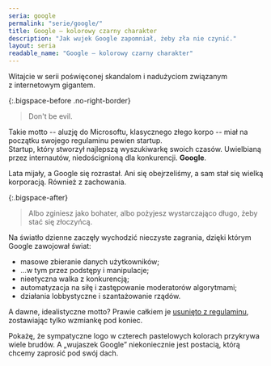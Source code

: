 ```yaml
---
seria: google
permalink: "serie/google/"
title: Google – kolorowy czarny charakter
description: "Jak wujek Google zapomniał, żeby zła nie czynić."
layout: seria
readable_name: "Google – kolorowy czarny charakter"
---
```


Witajcie w&nbsp;serii poświęconej skandalom i&nbsp;nadużyciom związanym z&nbsp;internetowym gigantem.

{:.bigspace-before .no-right-border}
> Don't be evil.

Takie motto -- aluzję do Microsoftu, klasycznego złego korpo -- miał na początku swojego regulaminu pewien startup.  
Startup, który stworzył najlepszą wyszukiwarkę swoich czasów. Uwielbianą przez internautów, niedoścignioną dla konkurencji. **Google**.

Lata mijały, a&nbsp;Google się rozrastał. Ani się obejrzeliśmy, a&nbsp;sam stał się wielką korporacją. Również z&nbsp;zachowania.

{:.bigspace-after}
> Albo zginiesz jako bohater, albo pożyjesz wystarczająco długo, żeby stać się złoczyńcą.

Na światło dzienne zaczęły wychodzić nieczyste zagrania, dzięki którym Google zawojował świat:

* masowe zbieranie danych użytkowników;
* ...w tym przez podstępy i&nbsp;manipulacje;
* nieetyczna walka z&nbsp;konkurencją;
* automatyzacja na siłę i&nbsp;zastępowanie moderatorów algorytmami;
* działania lobbystyczne i&nbsp;szantażowanie rządów.

A dawne, idealistyczne motto? Prawie całkiem je [usunięto z&nbsp;regulaminu](https://blog.searchscene.com/google-don-t-be-evil-motto-what-went-wrong/), zostawiając tylko wzmiankę pod koniec.

Pokażę, że sympatyczne logo w&nbsp;czterech pastelowych kolorach przykrywa wiele brudów. A&nbsp;„wujaszek Google” niekoniecznie jest postacią, którą chcemy zaprosić pod swój dach.
